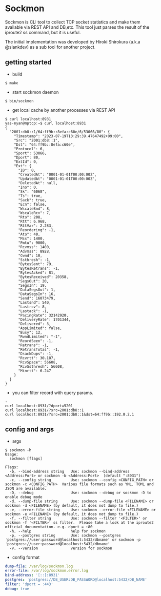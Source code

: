 # Sockmon
Sockmon is CLI tool to collect TCP socket statistics and make them available via REST API and DB,etc. 
This tool just parses the result of the iproute2 ss command,  but it is useful.

The initial implementation was developed by Hiroki Shirokura (a.k.a @slankdev) as a sub tool for another project.

## getting started

- build
```
$ make
```

- start sockmon daemon
```
$ bin/sockmon 
```

- get local cache by another processes via REST API
```
$ curl localhost:8931
yas-nyan@mptcp:~$ curl localhost:8931
{
  "2001:db8::1/64:ff9b::8efa:c60e/6/53066/80": {
    "Timestamp": "2023-07-19T13:29:39.47647492+09:00",
    "Src": "2001:db8::1",
    "Dst": "64:ff9b::8efa:c60e",
    "Protocol": 6,
    "Sport": 53066,
    "Dport": 80,
    "ExtId": 0,
    "Ext": {
      "ID": 0,
      "CreatedAt": "0001-01-01T00:00:00Z",
      "UpdatedAt": "0001-01-01T00:00:00Z",
      "DeletedAt": null,
      "Ino": 0,
      "Sk": "6068",
      "Ts": true,
      "Sack": true,
      "Ecn": false,
      "WscaleSnd": 8,
      "WscaleRcv": 7,
      "Rto": 208,
      "Rtt": 6.968,
      "RttVar": 2.283,
      "Reordering": -1,
      "Ato": 40,
      "Mss": 1400,
      "Pmtu": 9000,
      "Rcvmss": 1400,
      "Advmss": 8928,
      "Cwnd": 10,
      "Ssthresh": -1,
      "BytesSent": 79,
      "BytesRetrans": -1,
      "BytesAcked": 81,
      "BytesReceived": 20358,
      "SegsOut": 20,
      "SegsIn": 19,
      "DataSegsOut": 1,
      "DataSegsIn": 16,
      "Send": 16073479,
      "Lastsnd": 540,
      "Lastrcv": 8,
      "Lastack": -1,
      "PacingRate": 32142920,
      "DeliveryRate": 1701344,
      "Delivered": 3,
      "AppLimited": false,
      "Busy": 12,
      "RwndLimited": "-1",
      "ReordSeen": -1,
      "Retrans": -1,
      "RetransTotal": -1,
      "DsackDups": -1,
      "Rcvrtt": 30.187,
      "RcvSpace": 56608,
      "RcvSsthresh": 56608,
      "Minrtt": 6.247
    }
  }
}

```

- you can filter record with query params.

```
- 
curl localhost:8931/?dport=5201
curl localhost:8931/?src=2001:db8::1
curl localhost:8931/?src=2001:db8::1&dst=64:ff9b::192.0.2.1
```

## config and args

- args
```
$ sockmon -h
Usage:
  sockmon [flags]

Flags:
  -b, --bind-address string   Use: sockmon --bind-address <Address:Port> or sockmon -b <Address:Port>  (default ":8931")
  -c, --config string         Use: sockmon --config <CONFIG_PATH> or sockmon -c <CONFIG_PATH>  Various file formats such as YML, TOML and JSON are available.
  -D, --debug                 Use: sockmon --debug or sockmon -D to enable debug mode
  -d, --dump-file string      Use: sockmon --dump-file <FILENAME> or sockmon -d <FILENAME> (by default, it does not dump to file.) 
  -e, --error-file string     Use: sockmon --error-file <FILENAME> or sockmon -e <FILENAME> (by default, it does not dump to file.) 
  -f, --filter string         Use: sockmon --filter '<FILTER>' or sockmon -f '<FILTER>' ss filter.  Please take a look at the iproute2 official documentation. e.g. dport = :80 
  -h, --help                  help for sockmon
  -p, --postgres string       Use: sockmon --postgres 'postgres://user:password@localhost:5432/dbname' or sockmon -p 'postgres://user:password@localhost:5432/dbname' 
  -v, --version               version for sockmon
```

- config format
```yml
dump-file: /var/log/sockmon.log
error-file: /var/log/sockmon.error.log
bind-address: '[::]:8931'
postgres: 'postgres://DB_USER:DB_PASSWORD@localhost:5432/DB_NAME'
filter: 'dport = :443'
debug: true
```